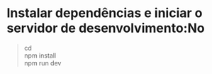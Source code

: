 # Instalar dependências e iniciar o servidor de desenvolvimento:No

> cd <pasta do seu projeto> <br>
> npm install <br>
> npm run dev <br>
